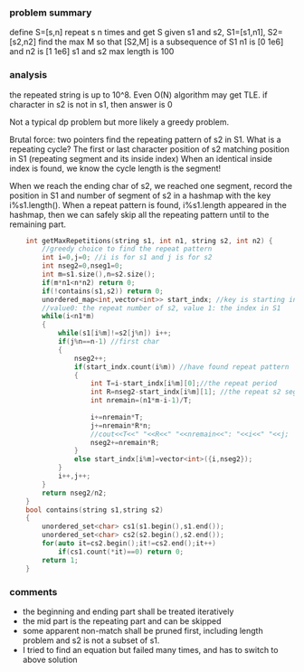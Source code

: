 ### problem summary
define S=[s,n] repeat s n times and get S
given s1 and s2, S1=[s1,n1], S2=[s2,n2]
find the max M so that [S2,M] is a subsequence of S1
n1 is [0 1e6] and n2 is [1 1e6]
s1 and s2 max length is 100

### analysis
the repeated string is up to 10^8. Even O(N) algorithm may get TLE.
if character in s2 is not in s1, then answer is 0

Not a typical dp problem but more likely a greedy problem.

Brutal force: two pointers 
find the repeating pattern of s2 in S1.
What is a repeating cycle? 
The first or last character position of s2 matching position in S1 (repeating segment and its inside index)
When an identical inside index is found, we know the cycle length is the segment!

When we reach the ending char of s2, we reached one segment, record the position in S1 and number of segment of s2 in a hashmap with the key i%s1.length().
When a repeat pattern is found, i%s1.length appeared in the hashmap, then we can safely skip all the repeating pattern until to the remaining part.

```cpp
    int getMaxRepetitions(string s1, int n1, string s2, int n2) {
        //greedy choice to find the repeat pattern
        int i=0,j=0; //i is for s1 and j is for s2
        int nseg2=0,nseg1=0;
        int m=s1.size(),n=s2.size();
        if(m*n1<n*n2) return 0;
        if(!contains(s1,s2)) return 0;
        unordered_map<int,vector<int>> start_indx; //key is starting inside a seg
        //value0: the repeat number of s2, value 1: the index in S1
        while(i<n1*m)
        {
            while(s1[i%m]!=s2[j%n]) i++;
            if(j%n==n-1) //first char
            {
                nseg2++;
                if(start_indx.count(i%m)) //have found repeat pattern
                {
                    int T=i-start_indx[i%m][0];//the repeat period
                    int R=nseg2-start_indx[i%m][1]; //the repeat s2 segment
                    int nremain=(n1*m-i-1)/T;
                    
                    i+=nremain*T;
                    j+=nremain*R*n;
                    //cout<<T<<" "<<R<<" "<<nremain<<": "<<i<<" "<<j;
                    nseg2+=nremain*R;                    
                }
                else start_indx[i%m]=vector<int>({i,nseg2});
            }
            i++,j++;
        }
        return nseg2/n2;
    }
    bool contains(string s1,string s2)
    {
        unordered_set<char> cs1(s1.begin(),s1.end());
        unordered_set<char> cs2(s2.begin(),s2.end());
        for(auto it=cs2.begin();it!=cs2.end();it++)
            if(cs1.count(*it)==0) return 0;
        return 1;
    }
```

### comments
- the beginning and ending part shall be treated iteratively
- the mid part is the repeating part and can be skipped
- some apparent non-match shall be pruned first, including length problem and s2 is not a subset of s1.
- I tried to find an equation but failed many times, and has to switch to above solution

